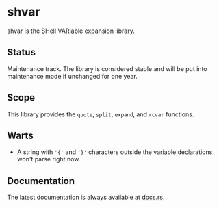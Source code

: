 shvar
=====

shvar is the SHell VARiable expansion library.

Status
------

Maintenance track.  The library is considered stable and will be put into maintenance mode if unchanged for one year.

Scope
-----

This library provides the `quote`, `split`, `expand`, and `rcvar` functions.

Warts
-----

- A string with `'{'` and `'}'` characters outside the variable declarations won't parse right now.

Documentation
-------------

The latest documentation is always available at [docs.rs](https://docs.rs/shvar/latest/shvar/).
